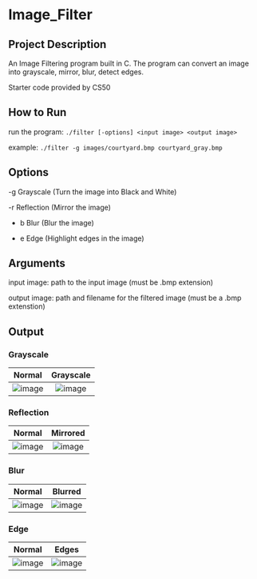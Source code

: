 # Image_Filter

## Project Description

An Image Filtering program built in C. The program can convert an image into grayscale, mirror, blur, detect edges.

Starter code provided by CS50

## How to Run

run the program: ```./filter [-options] <input image> <output image>```

example: ```./filter -g images/courtyard.bmp courtyard_gray.bmp```

## Options

-g Grayscale (Turn the image into Black and White)

-r Reflection (Mirror the image)

- b Blur (Blur the image)

- e Edge (Highlight edges in the image)

## Arguments

input image: path to the input image (must be .bmp extension)

output image: path and filename for the filtered image (must be a .bmp extenstion)

## Output

### Grayscale
Normal            |  Grayscale
:-------------------------:|:-------------------------:
![image](https://github.com/sohankancherla/Image_Filter/assets/30853467/e7ea5619-77ac-4f65-8f9f-c4f3f402aebb) | ![image](https://github.com/sohankancherla/Image_Filter/assets/30853467/6dd9d6ab-d01c-46b5-89c7-b7e7fa715df5)

### Reflection
Normal            |  Mirrored
:-------------------------:|:-------------------------:
![image](https://github.com/sohankancherla/Image_Filter/assets/30853467/bdea7d91-3880-4f50-99e5-cc801cf705b3) | ![image](https://github.com/sohankancherla/Image_Filter/assets/30853467/59f0d9e0-0af5-4c71-94d3-63af5942b6ae)

### Blur
Normal            |  Blurred
:-------------------------:|:-------------------------:
![image](https://github.com/sohankancherla/Image_Filter/assets/30853467/2235ce86-324e-4516-abb8-8641d5ceceba) | ![image](https://github.com/sohankancherla/Image_Filter/assets/30853467/e45413fc-11bd-471a-ab02-4602e4329b38)

### Edge
Normal            |  Edges
:-------------------------:|:-------------------------:
![image](https://github.com/sohankancherla/Image_Filter/assets/30853467/104a8512-4db4-47f5-92a3-9a8fe64b8504) | ![image](https://github.com/sohankancherla/Image_Filter/assets/30853467/5a9ef384-b271-4160-9680-e223c3f4dee0)









